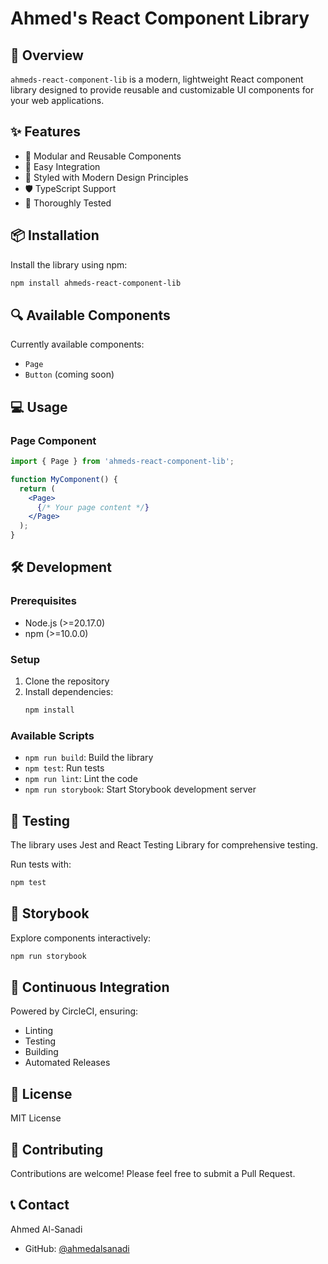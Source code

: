 # Ahmed's React Component Library

## 🚀 Overview

`ahmeds-react-component-lib` is a modern, lightweight React component library designed to provide reusable and customizable UI components for your web applications.

## ✨ Features

- 🧩 Modular and Reusable Components
- 🔧 Easy Integration
- 💅 Styled with Modern Design Principles
- 🛡️ TypeScript Support
- 🧪 Thoroughly Tested

## 📦 Installation

Install the library using npm:

```bash
npm install ahmeds-react-component-lib
```

## 🔍 Available Components

Currently available components:
- `Page`
- `Button` (coming soon)

## 💻 Usage

### Page Component

```jsx
import { Page } from 'ahmeds-react-component-lib';

function MyComponent() {
  return (
    <Page>
      {/* Your page content */}
    </Page>
  );
}
```

## 🛠️ Development

### Prerequisites

- Node.js (>=20.17.0)
- npm (>=10.0.0)

### Setup

1. Clone the repository
2. Install dependencies:
   ```bash
   npm install
   ```

### Available Scripts

- `npm run build`: Build the library
- `npm test`: Run tests
- `npm run lint`: Lint the code
- `npm run storybook`: Start Storybook development server

## 🧪 Testing

The library uses Jest and React Testing Library for comprehensive testing.

Run tests with:
```bash
npm test
```

## 🔬 Storybook

Explore components interactively:
```bash
npm run storybook
```

## 🚢 Continuous Integration

Powered by CircleCI, ensuring:
- Linting
- Testing
- Building
- Automated Releases

## 📝 License

MIT License

## 🤝 Contributing

Contributions are welcome! Please feel free to submit a Pull Request.

## 📞 Contact

Ahmed Al-Sanadi
- GitHub: [@ahmedalsanadi](https://github.com/ahmedalsanadi)
